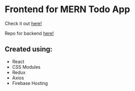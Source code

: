 # Frontend for MERN Todo App

Check it out [here!](https://mern-todo-app-1f57a.web.app/)

Repo for backend [here!](https://github.com/ianbrdeguzman/mern-todo-app-backend)

## Created using:

-   React
-   CSS Modules
-   Redux
-   Axios
-   Firebase Hosting
